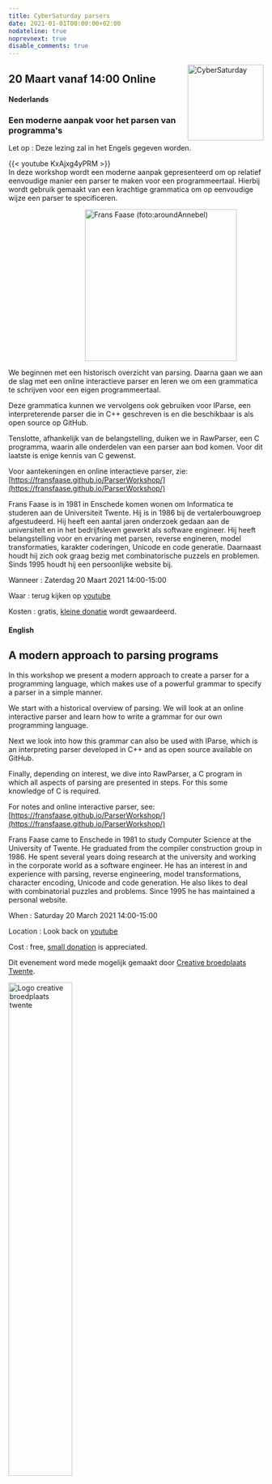 ```yaml
---
title: CyberSaturday parsers
date: 2021-01-01T00:00:00+02:00
nodateline: true
noprevnext: true
disable_comments: true
---
```


<img alt="CyberSaturday" src="/images/cyber_saturday.png" width="150px" height="150px" style="float: right;">

## 20 Maart vanaf 14:00 Online ##

#### Nederlands 
### Een moderne aanpak voor het parsen van programma's ###

Let op : Deze lezing zal in het Engels gegeven worden.

{{< youtube KxAjxg4yPRM >}}
<br>
In deze workshop wordt een moderne aanpak gepresenteerd om op relatief eenvoudige manier een parser te maken voor een programmeertaal. Hierbij wordt gebruik gemaakt van een krachtige grammatica om op eenvoudige wijze een parser te specificeren.

<img alt="Frans Faase (foto:aroundAnnebel)" src="/images/frans_faase_photo_by_aroundannabel.jpg" width="300px"  style="margin: 0px 30%;">

We beginnen met een historisch overzicht van parsing. Daarna gaan we aan de slag met een online interactieve parser en leren we om een grammatica te schrijven voor een eigen programmeertaal.

Deze grammatica kunnen we vervolgens ook gebruiken voor IParse, een interpreterende parser die in C++ geschreven is en die beschikbaar is als open source op GitHub.

Tenslotte, afhankelijk van de belangstelling, duiken we in RawParser, een C programma, waarin alle onderdelen van een parser aan bod komen. Voor dit laatste is enige kennis van C gewenst.

Voor aantekeningen en online interactieve parser, zie: [https://fransfaase.github.io/ParserWorkshop/](https://fransfaase.github.io/ParserWorkshop/)


Frans Faase is in 1981 in Enschede komen wonen om Informatica te studeren aan de Universiteit Twente. Hij is in 1986 bij de vertalerbouwgroep afgestudeerd. Hij heeft een aantal jaren onderzoek gedaan aan de universiteit en in het bedrijfsleven gewerkt als software engineer. Hij heeft belangstelling voor en ervaring met parsen, reverse engineren, model transformaties, karakter coderingen, Unicode en code generatie. Daarnaast houdt hij zich ook graag bezig met combinatorische puzzels en problemen. Sinds 1995 houdt hij een persoonlijke website bij. 

Wanneer : Zaterdag 20 Maart 2021 14:00-15:00

Waar : terug kijken op [youtube](https://www.youtube.com/watch?v=KxAjxg4yPRM)

Kosten : gratis, [kleine donatie](https://bunq.me/tkkrlab/5/CyberSaturday%20Donatie) wordt gewaardeerd.

#### English 
## A modern approach to parsing programs ##

In this workshop we present a modern approach to create a parser for a programming language, which makes use of a powerful grammar to specify a parser in a simple manner.

We start with a historical overview of parsing. We will look at an online interactive parser and learn how to write a grammar for our own programming language.

Next we look into how this grammar can also be used with IParse, which is an interpreting parser developed in C++ and as open source available on GitHub.

Finally, depending on interest, we dive into RawParser, a C program in which all aspects of parsing are presented in steps. For this some knowledge of C is required.

For notes and online interactive parser, see:
[https://fransfaase.github.io/ParserWorkshop/](https://fransfaase.github.io/ParserWorkshop/)

 Frans Faase came to Enschede in 1981 to study Computer Science at the University of Twente. He graduated from the compiler construction group in 1986. He spent several years doing research at the university and working in the corporate world as a software engineer. He has an interest in and experience with parsing, reverse engineering, model transformations, character encoding, Unicode and code generation. He also likes to deal with combinatorial puzzles and problems. Since 1995 he has maintained a personal website. 

When : Saturday 20 March 2021 14:00-15:00

Location : Look back on [youtube](https://www.youtube.com/watch?v=KxAjxg4yPRM)

Cost : free, [small donation](https://bunq.me/tkkrlab/5/CyberSaturday%20Donatie) is appreciated.

Dit evenement word mede mogelijk gemaakt door [Creative broedplaats Twente](http://www.creatievebroedplaatsentwente.nl/).

<img width=50% src="/images/Logo-Creatieve-Broedplaatsen-Twente.jpg"  alt="Logo creative broedplaats twente">